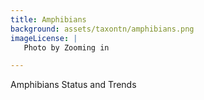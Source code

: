 ```yaml
---
title: Amphibians
background: assets/taxontn/amphibians.png
imageLicense: | 
   Photo by Zooming in

--- 
```


Amphibians Status and Trends
